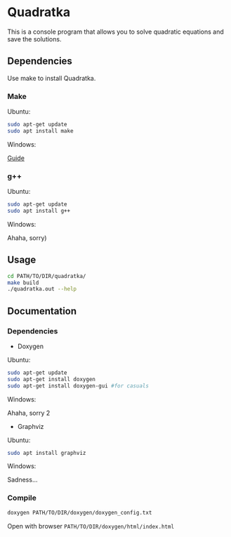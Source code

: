 # Quadratka

This is a console program that allows you to solve quadratic equations and save the solutions.

## Dependencies

Use make to install Quadratka.

### Make

Ubuntu:

```bash
sudo apt-get update
sudo apt install make
```
Windows:

[Guide](https://stackoverflow.com/questions/32127524/how-to-install-and-use-make-in-windows)

### g++

Ubuntu:

```bash
sudo apt-get update
sudo apt install g++
```

Windows:

Ahaha, sorry)

## Usage

```bash
cd PATH/TO/DIR/quadratka/
make build
./quadratka.out --help
```

## Documentation

### Dependencies

- Doxygen

Ubuntu:

```bash
sudo apt-get update
sudo apt-get install doxygen
sudo apt-get install doxygen-gui #for casuals
```

Windows:

Ahaha, sorry 2

- Graphviz

Ubuntu:

```bash
sudo apt install graphviz
```

Windows:

Sadness...

### Compile

```bash
doxygen PATH/TO/DIR/doxygen/doxygen_config.txt
```

Open with browser ```PATH/TO/DIR/doxygen/html/index.html```